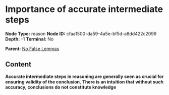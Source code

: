 # Importance of accurate intermediate steps

**Node Type:** reason
**Node ID:** cfaa1500-da59-4a5e-bf5d-a8dd422c2099
**Depth:** -1
**Terminal:** No

**Parent:** [No False Lemmas](no-false-lemmas.md)

## Content

**Accurate intermediate steps in reasoning are generally seen as crucial for ensuring validity of the conclusion**, **There is an intuition that without such accuracy, conclusions do not constitute knowledge**
